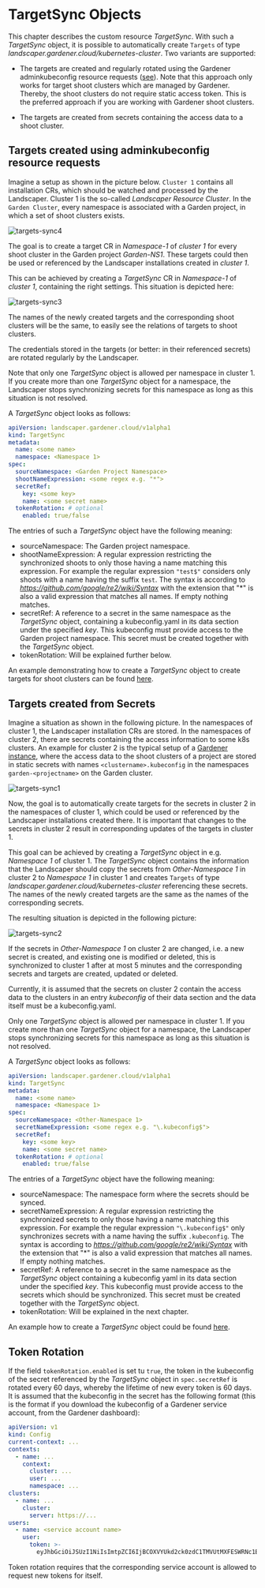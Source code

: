 # TargetSync Objects 

This chapter describes the custom resource *TargetSync*. With such a *TargetSync* object, it is possible to 
automatically create `Targets` of type *landscaper.gardener.cloud/kubernetes-cluster*. Two variants are supported:

- The targets are created and regularly rotated using the Gardener adminkubeconfig resource requests 
  ([see](https://github.com/gardener/gardener/blob/master/docs/usage/shoot_access.md)). Note that this approach only works for target shoot clusters which are managed by Gardener. Thereby, the shoot clusters do not require static access token.
  This is the preferred approach if you are working with Gardener shoot clusters.

- The targets are created from secrets containing the access data to a shoot cluster.

## Targets created using adminkubeconfig resource requests

Imagine a setup as shown in the picture below. `Cluster 1` contains all installation CRs, which should be watched and processed by the Landscaper. Cluster 1 is the so-called *Landscaper Resource Cluster*.
In the `Garden Cluster`, every namespace is associated with a Garden project, in which a set of shoot clusters exists.

![targets-sync4](images/target-sync4.png)

The goal is to create a target CR in *Namespace-1* of *cluster 1* for every shoot cluster in the Garden project *Garden-NS1*. These targets could then be used or referenced by the Landscaper installations created in *cluster 1*.

This can be achieved by creating a *TargetSync* CR in *Namespace-1* of *cluster 1*, containing the right 
settings. This situation is depicted here: 

![targets-sync3](images/target-sync3.png)

The names of the newly created targets and the corresponding shoot clusters will be the same, to easily see the relations of targets to shoot clusters.

The credentials stored in the targets (or better: in their referenced secrets) are rotated regularly by the Landscaper.

Note that only one *TargetSync* object is allowed per namespace in cluster 1. If you create more than one *TargetSync* object for a namespace, the Landscaper stops synchronizing secrets for this namespace as long as this situation is not resolved.

A *TargetSync* object looks as follows:

```yaml
apiVersion: landscaper.gardener.cloud/v1alpha1
kind: TargetSync
metadata:
  name: <some name>
  namespace: <Namespace 1>
spec:
  sourceNamespace: <Garden Project Namespace>
  shootNameExpression: <some regex e.g. "*">
  secretRef:
    key: <some key>
    name: <some secret name>
  tokenRotation: # optional
    enabled: true/false
```

The entries of such a *TargetSync* object have the following meaning:

- sourceNamespace: The Garden project namespace.
- shootNameExpression: A regular expression restricting the synchronized shoots to only those having a name matching this expression. For example the regular expression `"test$"` considers only shoots with a name having the suffix `test`. The syntax is according to *https://github.com/google/re2/wiki/Syntax* with the extension that "*" is also a valid expression that matches all names. If empty nothing matches.
- secretRef: A reference to a secret in the same namespace as the *TargetSync* object, containing a kubeconfig.yaml in its data section under the specified *key*. This kubeconfig must provide access to the Garden project namespace. This secret must be created together with the *TargetSync* object.
- tokenRotation: Will be explained further below.

An example demonstrating how to create a *TargetSync* object to create targets for shoot clusters can be found
[here](https://github.com/gardener/landscaper-examples/tree/master/sync-targets/example2).

## Targets created from Secrets

Imagine a situation as shown in the following picture. In the namespaces of cluster 1, the Landscaper 
installation CRs are stored. In the namespaces of cluster 2, there are secrets containing the access information to some k8s clusters. An example for cluster 2 is the typical setup of a [Gardener instance](https://gardener.cloud/), where the access data to the shoot clusters of a project are stored in static secrets with names `<clustername>.kubeconfig` in the
namespaces `garden-<projectname>` on the Garden cluster.

![targets-sync1](images/target-sync1.png)

Now, the goal is to automatically create targets for the secrets in cluster 2 in the namespaces of cluster 1, which could be used or referenced by the Landscaper installations created there. It is important that changes to the secrets in cluster 2 result in corresponding updates of the targets in cluster 1.

This goal can be achieved by creating a *TargetSync* object in e.g. *Namespace 1* of cluster 1. The *TargetSync* object contains the information that the Landscaper should copy the secrets from *Other-Namespace 1* in cluster 2 to *Namespace 1* in cluster 1 and creates `Targets` of type *landscaper.gardener.cloud/kubernetes-cluster* 
referencing these secrets. The names of the newly created targets are the same as the names of the corresponding secrets.

The resulting situation is depicted in the following picture:

![targets-sync2](images/target-sync2.png)

If the secrets in *Other-Namespace 1* on cluster 2 are changed, i.e. a new secret is created,
and existing one is modified or deleted, this is synchronized to cluster 1 after at most 5 minutes and the  corresponding secrets and targets are created, updated or deleted.

Currently, it is assumed that the secrets on cluster 2 contain the access data to the clusters in an entry 
*kubeconfig* of their data section and the data itself must be a kubeconfig.yaml.

Only one *TargetSync* object is allowed per namespace in cluster 1. If you create more than one *TargetSync* object  for a namespace, the Landscaper stops synchronizing secrets for this namespace as long as this situation is not resolved.

A *TargetSync* object looks as follows:

```yaml
apiVersion: landscaper.gardener.cloud/v1alpha1
kind: TargetSync
metadata:
  name: <some name>
  namespace: <Namespace 1>
spec:
  sourceNamespace: <Other-Namespace 1>
  secretNameExpression: <some regex e.g. "\.kubeconfig$">
  secretRef:
    key: <some key>
    name: <some secret name>
  tokenRotation: # optional
    enabled: true/false
```

The entries of a *TargetSync* object have the following meaning:

- sourceNamespace: The namespace form where the secrets should be synced.
- secretNameExpression: A regular expression restricting the synchronized secrets to only those having a name matching this expression. For example the regular expression `"\.kubeconfig$"` only synchronizes secrets with a name having the suffix `.kubeconfig`. The syntax is according to *https://github.com/google/re2/wiki/Syntax* with the extension that "*" is also a valid expression that matches all names. If empty nothing matches.
- secretRef: A reference to a secret in the same namespace as the *TargetSync* object containing a kubeconfig yaml in its data section under the specified *key*. This kubeconfig must provide access to the secrets which should be synchronized. This secret must be created together with the *TargetSync* object. 
- tokenRotation: Will be explained in the next chapter.

An example how to create a *TargetSync* object could be found 
[here](https://github.com/gardener/landscaper-examples/tree/master/sync-targets/example1).

## Token Rotation

If the field `tokenRotation.enabled` is set tu `true`, the token in the kubeconfig of the secret referenced by
the *TargetSync* object in `spec.secretRef` is rotated every 60 days, whereby the lifetime of new every token is 60 days. It is assumed that the kubeconfig in the secret has the following format (this is the format if you download the kubeconfig of a Gardener service account, from the Gardener dashboard):

```yaml
apiVersion: v1
kind: Config
current-context: ...
contexts:
  - name: ...
    context:
      cluster: ...
      user: ...
      namespace: ...
clusters:
  - name: ...
    cluster:
      server: https://...
users:
  - name: <service account name>
    user:
      token: >-
        eyJhbGciOiJSUzI1NiIsImtpZCI6IjBCOXVYUkd2ck0zdC1TMVUtMXFESWRNc1BPYzR...
```

Token rotation requires that the corresponding service account is allowed to request new tokens for itself.
